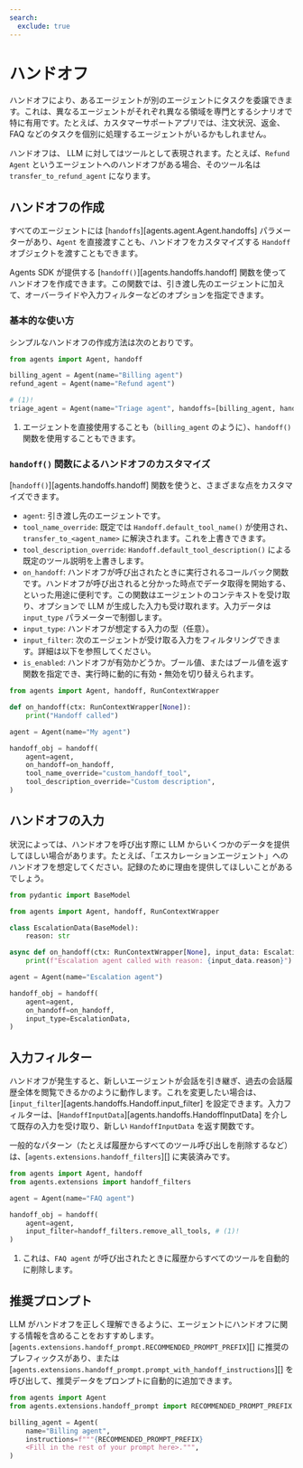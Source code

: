 ```yaml
---
search:
  exclude: true
---
```

# ハンドオフ

ハンドオフにより、あるエージェントが別のエージェントにタスクを委譲できます。これは、異なるエージェントがそれぞれ異なる領域を専門とするシナリオで特に有用です。たとえば、カスタマーサポートアプリでは、注文状況、返金、FAQ などのタスクを個別に処理するエージェントがいるかもしれません。

ハンドオフは、 LLM に対してはツールとして表現されます。たとえば、`Refund Agent` というエージェントへのハンドオフがある場合、そのツール名は `transfer_to_refund_agent` になります。

## ハンドオフの作成

すべてのエージェントには [`handoffs`][agents.agent.Agent.handoffs] パラメーターがあり、`Agent` を直接渡すことも、ハンドオフをカスタマイズする `Handoff` オブジェクトを渡すこともできます。

Agents SDK が提供する [`handoff()`][agents.handoffs.handoff] 関数を使ってハンドオフを作成できます。この関数では、引き渡し先のエージェントに加えて、オーバーライドや入力フィルターなどのオプションを指定できます。

### 基本的な使い方

シンプルなハンドオフの作成方法は次のとおりです。

```python
from agents import Agent, handoff

billing_agent = Agent(name="Billing agent")
refund_agent = Agent(name="Refund agent")

# (1)!
triage_agent = Agent(name="Triage agent", handoffs=[billing_agent, handoff(refund_agent)])
```

1. エージェントを直接使用することも（`billing_agent` のように）、`handoff()` 関数を使用することもできます。

### `handoff()` 関数によるハンドオフのカスタマイズ

[`handoff()`][agents.handoffs.handoff] 関数を使うと、さまざまな点をカスタマイズできます。

- `agent`: 引き渡し先のエージェントです。
- `tool_name_override`: 既定では `Handoff.default_tool_name()` が使用され、`transfer_to_<agent_name>` に解決されます。これを上書きできます。
- `tool_description_override`: `Handoff.default_tool_description()` による既定のツール説明を上書きします。
- `on_handoff`: ハンドオフが呼び出されたときに実行されるコールバック関数です。ハンドオフが呼び出されると分かった時点でデータ取得を開始する、といった用途に便利です。この関数はエージェントのコンテキストを受け取り、オプションで LLM が生成した入力も受け取れます。入力データは `input_type` パラメーターで制御します。
- `input_type`: ハンドオフが想定する入力の型（任意）。
- `input_filter`: 次のエージェントが受け取る入力をフィルタリングできます。詳細は以下を参照してください。
- `is_enabled`: ハンドオフが有効かどうか。ブール値、またはブール値を返す関数を指定でき、実行時に動的に有効・無効を切り替えられます。

```python
from agents import Agent, handoff, RunContextWrapper

def on_handoff(ctx: RunContextWrapper[None]):
    print("Handoff called")

agent = Agent(name="My agent")

handoff_obj = handoff(
    agent=agent,
    on_handoff=on_handoff,
    tool_name_override="custom_handoff_tool",
    tool_description_override="Custom description",
)
```

## ハンドオフの入力

状況によっては、ハンドオフを呼び出す際に LLM からいくつかのデータを提供してほしい場合があります。たとえば、「エスカレーションエージェント」へのハンドオフを想定してください。記録のために理由を提供してほしいことがあるでしょう。

```python
from pydantic import BaseModel

from agents import Agent, handoff, RunContextWrapper

class EscalationData(BaseModel):
    reason: str

async def on_handoff(ctx: RunContextWrapper[None], input_data: EscalationData):
    print(f"Escalation agent called with reason: {input_data.reason}")

agent = Agent(name="Escalation agent")

handoff_obj = handoff(
    agent=agent,
    on_handoff=on_handoff,
    input_type=EscalationData,
)
```

## 入力フィルター

ハンドオフが発生すると、新しいエージェントが会話を引き継ぎ、過去の会話履歴全体を閲覧できるかのように動作します。これを変更したい場合は、[`input_filter`][agents.handoffs.Handoff.input_filter] を設定できます。入力フィルターは、[`HandoffInputData`][agents.handoffs.HandoffInputData] を介して既存の入力を受け取り、新しい `HandoffInputData` を返す関数です。

一般的なパターン（たとえば履歴からすべてのツール呼び出しを削除するなど）は、[`agents.extensions.handoff_filters`][] に実装済みです。

```python
from agents import Agent, handoff
from agents.extensions import handoff_filters

agent = Agent(name="FAQ agent")

handoff_obj = handoff(
    agent=agent,
    input_filter=handoff_filters.remove_all_tools, # (1)!
)
```

1. これは、`FAQ agent` が呼び出されたときに履歴からすべてのツールを自動的に削除します。

## 推奨プロンプト

LLM がハンドオフを正しく理解できるように、エージェントにハンドオフに関する情報を含めることをおすすめします。[`agents.extensions.handoff_prompt.RECOMMENDED_PROMPT_PREFIX`][] に推奨のプレフィックスがあり、または [`agents.extensions.handoff_prompt.prompt_with_handoff_instructions`][] を呼び出して、推奨データをプロンプトに自動的に追加できます。

```python
from agents import Agent
from agents.extensions.handoff_prompt import RECOMMENDED_PROMPT_PREFIX

billing_agent = Agent(
    name="Billing agent",
    instructions=f"""{RECOMMENDED_PROMPT_PREFIX}
    <Fill in the rest of your prompt here>.""",
)
```